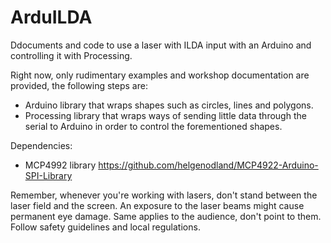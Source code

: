# ArduILDA
Ddocuments and code to use a laser with ILDA input with an Arduino and controlling it with Processing.

Right now, only rudimentary examples and workshop documentation are provided, the following steps are:

* Arduino library that wraps shapes such as circles, lines and polygons.
* Processing library that wraps ways of sending little data through the serial to Arduino in order to control the forementioned shapes.

Dependencies:
* MCP4992 library https://github.com/helgenodland/MCP4922-Arduino-SPI-Library

Remember, whenever you're working with lasers, don't stand between the laser field and the screen. An exposure to the laser beams might cause permanent eye damage. Same applies to the audience, don't point to them. Follow safety guidelines and local regulations.
